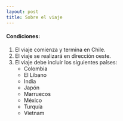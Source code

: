 ```yaml
---
layout: post
title: Sobre el viaje
---
```

<span id="frase"></span>

#### Condiciones:
<ol>
<li>
El viaje comienza y termina en Chile.
</li>
<li>
El viaje se realizará en dirección oeste.
</li>
<li>
El viaje debe incluir los siguientes países:
	<ul>
		<li>
		Colombia
		</li>
		<li>
		El Líbano
		</li>
		<li>
		India
		</li>
		<li>
		Japón
		</li>
		<li>
		Marruecos
		</li>
		<li>
		México
		</li>
		<li>
		Turquía
		</li>
		<li>
		Vietnam
		</li>
	</ul>
</li>
</ol>

<script>
let frase = document.getElementById("frase");
let hoy = new Date();
let fecha_inicio = new Date(2024,1,16);
fecha_inicio.setHours(hoy.getHours())
fecha_inicio.setMinutes(hoy.getMinutes())
fecha_inicio.setSeconds(hoy.getSeconds())
fecha_inicio.setMilliseconds(hoy.getMilliseconds())
let dif = fecha_inicio.getTime() - hoy.getTime();
let milisegundos = dif / (1000 * 3600 * 24);
let dias;

if (Math.sign(milisegundos) == 1) {
	dias = Math.ceil(milisegundos);
} else if (Math.sign(milisegundos) == -1) {
	dias = Math.floor(milisegundos);
} else {
	dias = 0;
}

if (dias == 1) {
	frase.innerText = `El viaje comenzará mañana`
} else if (dias > 0) {
	frase.innerText = `El viaje comenzará en ${dias} días.`
} else if (dias == -1) {
	frase.innerText = `El viaje comenzó ayer`
} else if (dias < 0) {
	frase.innerText = `El viaje comenzó hace ${Math.abs(dias)} días.`
} else {
	frase.innerText = `El viaje comienza hoy.`
}
</script>
